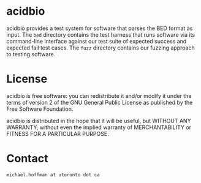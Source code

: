 # acidbio

acidbio provides a test system for software that parses the BED format as input.
The `bed` directory contains the test harness that runs software via its command-line interface against our test suite of expected success and expected fail test cases.
The `fuzz` directory contains our fuzzing approach to testing software.

# License
acidbio is free software: you can redistribute it and/or modify it under the terms of version 2 of the GNU General Public License as published by the Free Software Foundation.

acidbio is distributed in the hope that it will be useful, but WITHOUT
ANY WARRANTY; without even the implied warranty of MERCHANTABILITY or
FITNESS FOR A PARTICULAR PURPOSE.

# Contact
`michael.hoffman at utoronto dot ca`